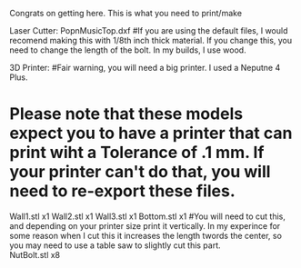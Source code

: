Congrats on getting here. This is what you need to print/make

Laser Cutter:
PopnMusicTop.dxf #If you are using the default files, I would recomend making this with 1/8th inch thick material. If you change this, you need to change the length of the bolt. In my builds, I use wood. 

3D Printer: #Fair warning, you will need a big printer. I used a Neputne 4 Plus.
# Please note that these models expect you to have a printer that can print wiht a Tolerance of .1 mm. If your printer can't do that, you will need to re-export these files. 
Wall1.stl   x1
Wall2.stl   x1
Wall3.stl   x1
Bottom.stl  x1 #You will need to cut this, and depending on your printer size print it vertically. In my experince for some reason when I cut this it increases the length twords the center, so you may need to use a table saw to slightly cut this part.  
NutBolt.stl x8 



